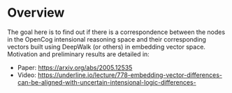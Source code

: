 # Overview
The goal here is to find out if there is a correspondence between the nodes in the OpenCog intensional reasoning space and their corresponding vectors built using DeepWalk (or others) in embedding vector space. Motivation and preliminary results are detailed in:
- Paper: https://arxiv.org/abs/2005.12535
- Video: https://underline.io/lecture/778-embedding-vector-differences-can-be-aligned-with-uncertain-intensional-logic-differences-
